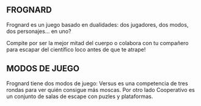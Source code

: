 ## FROGNARD ##
Frognard es un juego basado en dualidades: dos jugadores, dos modos, dos personajes... en uno?

Compite por ser la mejor mitad del cuerpo o colabora con tu compañero para escapar del científico loco antes de que te atrape!

## MODOS DE JUEGO ##

Frognard tiene dos modos de juego: 
Versus es una competencia de tres rondas para ver quién consigue más moscas.
Por otro lado Cooperativo es un conjunto de salas de escape con puzles y plataformas.